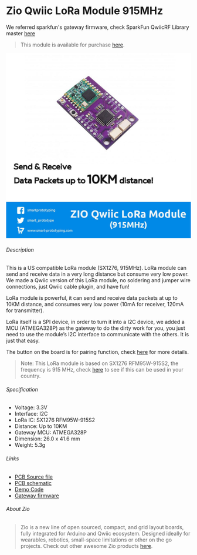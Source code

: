 # Zio Qwiic LoRa Module 915MHz
We referred sparkfun's gateway firmware, check SparkFun QwiicRF Library master [here](https://github.com/sparkfun/SparkFun_QwiicRF_Library)

> This module is available for purchase [here](https://www.smart-prototyping.com/Zio-Qwiic-Lora-Module-915MHz).

![Zio Qwiic Lora Module 915](/lora915.jpg)

###### Description

This is a US compatible LoRa module (SX1276, 915MHz). LoRa module can send and receive data in a very long distance but consume very low power. We made a Qwiic version of this LoRa module, no soldering and jumper wire connections, just Qwiic cable plugin, and have fun! 

LoRa module is powerful, it can send and receive data packets at up to 10KM distance, and consumes very low power (10mA for receiver, 120mA for transmitter).

LoRa itself is a SPI device, in order to turn it into a I2C device, we added a MCU (ATMEGA328P) as the gateway to do the dirty work for you, you just need to use the module’s I2C interface to communicate with the others. It is just that easy.
 
The button on the board is for pairing function, check [here](https://github.com/sparkfun/SparkFun_QwiicRF_Library/wiki) for more details.

> Note: This LoRa module is based on SX1276 RFM95W-915S2, the frequency is 915 MHz, check [here](https://www.thethingsnetwork.org/docs/lorawan/frequencies-by-country.html) to see if this can be used in your country.


###### Specification

* Voltage: 3.3V
* Interface: I2C
* LoRa IC: SX1276 RFM95W-915S2
* Distance: Up to 10KM
* Gateway MCU: ATMEGA328P
* Dimension: 26.0 x 41.6 mm
* Weight: 5.3g


###### Links

* [PCB Source file](https://github.com/ZIOCC/Zio-Qwiic-LoRa-Module-915MHz/tree/master/EAGLE)
* [PCB schematic](https://github.com/ZIOCC/Zio-Qwiic-LoRa-Module-915MHz/blob/master/Zio%20Qwiic%20LoRa%20module%20915mhz.pdf)
* [Demo Code](https://github.com/ZIOCC/Zio-Qwiic-LoRa-Module-915MHz/tree/master/Demo%20Code/Qwiic_RF_I2C_Pairing)
* [Gateway firmware](https://github.com/sparkfun/SparkFun_QwiicRF_Library)



###### About Zio
> Zio is a new line of open sourced, compact, and grid layout boards, fully integrated for Arduino and Qwiic ecosystem. Designed ideally for wearables, robotics, small-space limitations or other on the go projects. Check out other awesome Zio products [here](https://www.smart-prototyping.com/Zio).
